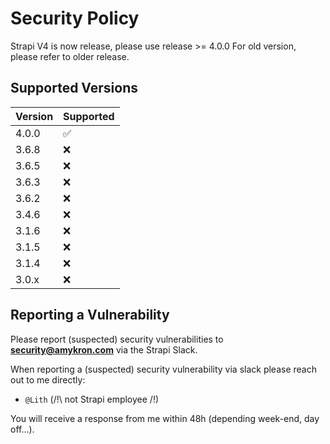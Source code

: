 # Security Policy

Strapi V4 is now release, please use release >= 4.0.0
For old version, please refer to older release.

## Supported Versions

| Version | Supported          |
| ------- | ------------------ |
| 4.0.0   | :white_check_mark: |
| 3.6.8   | :x: |
| 3.6.5   | :x: |
| 3.6.3   | :x: |
| 3.6.2   | :x: |
| 3.4.6   | :x: |
| 3.1.6   | :x: |
| 3.1.5   | :x: |
| 3.1.4   | :x: |
| 3.0.x   | :x: |

## Reporting a Vulnerability

Please report (suspected) security vulnerabilities to **[security@amykron.com](mailto:security@amykron.com)** via the Strapi Slack.

When reporting a (suspected) security vulnerability via slack please reach out to me directly:
- `@Lith` (/!\ not Strapi employee /!\)

You will receive a response from me within 48h (depending week-end, day off...).

